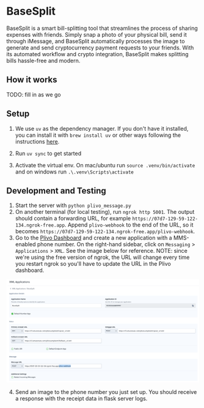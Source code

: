# BaseSplit

BaseSplit is a smart bill-splitting tool that streamlines the process of sharing expenses with friends. Simply snap a photo of your physical bill, send it through iMessage, and BaseSplit automatically processes the image to generate and send cryptocurrency payment requests to your friends. With its automated workflow and crypto integration, BaseSplit makes splitting bills hassle-free and modern.

## How it works

TODO: fill in as we go

## Setup

1. We use `uv` as the dependency manager. If you don't have it installed, you can install it with `brew install uv` or other ways following the instructions [here](https://docs.astral.sh/uv/).

2. Run `uv sync` to get started

3. Activate the virtual env. On mac/ubuntu run `source .venv/bin/activate` and on windows run `.\.venv\Scripts\activate`

## Development and Testing

1. Start the server with `python plivo_message.py`
2. On another terminal (for local testing), run `ngrok http 5001`. The output should contain a forwarding URL, for example `https://07d7-129-59-122-134.ngrok-free.app`. Append `plivo-webhook` to the end of the URL, so it becomes `https://07d7-129-59-122-134.ngrok-free.app/plivo-webhook`. 
3. Go to the [Plivo Dashboard](https://console.plivo.com/) and create a new application with a MMS-enabled phone number. On the right-hand sidebar, click on `Messaging` > `Applications` > `XML`. See the image below for reference. NOTE: since we're using the free version of ngrok, the URL will change every time you restart ngrok so you'll have to update the URL in the Plivo dashboard.

![image](images/image.png)

4. Send an image to the phone number you just set up. You should receive a response with the receipt data in flask server logs. 

